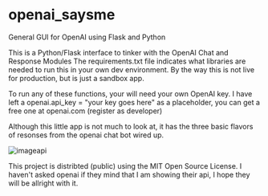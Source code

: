 # openai_saysme
General GUI for OpenAI using Flask and Python

This is a Python/Flask interface to tinker with the OpenAI Chat and Response Modules
The requirements.txt file indicates what libraries are needed to run this in your own dev environment.
By the way this is not live for production, but is just a sandbox app. 

To run any of these functions, your will need your own OpenAI key. 
I have left a openai.api_key = "your key goes here" as a placeholder, you can get a free one at openai.com (register as developer)

Although this little app is not much to look at, it has the three basic flavors of resonses from the openai chat bot wired up.

![image](https://user-images.githubusercontent.com/50419924/232132587-a286707b-5d50-4e01-a374-ec8ef19cea9a.png)api

This project is distribted (public) using the MIT Open Source License.
I haven't asked openai if they mind that I am showing their api, I hope they will be allright with it.

